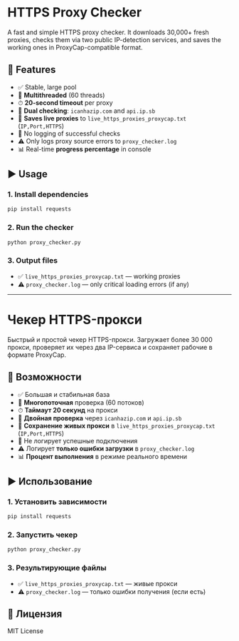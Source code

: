 # HTTPS Proxy Checker

A fast and simple HTTPS proxy checker. It downloads 30,000+ fresh proxies, checks them via two public IP-detection services, and saves the working ones in ProxyCap-compatible format.

## 🔧 Features

- ✅ Stable, large pool
- 🚀 **Multithreaded** (60 threads)
- ⏱ **20-second timeout** per proxy
- 🧪 **Dual checking**: `icanhazip.com` and `api.ip.sb`
- 💾 **Saves live proxies** to `live_https_proxies_proxycap.txt` (`IP,Port,HTTPS`)
- 🧹 No logging of successful checks
- ⚠️ Only logs proxy source errors to `proxy_checker.log`
- 📊 Real-time **progress percentage** in console

## ▶️ Usage

### 1. Install dependencies

```bash
pip install requests
```

### 2. Run the checker

```bash
python proxy_checker.py
```

### 3. Output files

- ✅ `live_https_proxies_proxycap.txt` — working proxies
- ⚠️ `proxy_checker.log` — only critical loading errors (if any)

---

# Чекер HTTPS-прокси

Быстрый и простой чекер HTTPS-прокси. Загружает более 30 000 прокси, проверяет их через два IP-сервиса и сохраняет рабочие в формате ProxyCap.

## 🔧 Возможности

- ✅ Большая и стабильная база
- 🚀 **Многопоточная** проверка (60 потоков)
- ⏱ **Таймаут 20 секунд** на прокси
- 🧪 **Двойная проверка** через `icanhazip.com` и `api.ip.sb`
- 💾 **Сохранение живых прокси** в `live_https_proxies_proxycap.txt` (`IP,Port,HTTPS`)
- 🧹 Не логирует успешные подключения
- ⚠️ Логирует **только ошибки загрузки** в `proxy_checker.log`
- 📊 **Процент выполнения** в режиме реального времени

## ▶️ Использование

### 1. Установить зависимости

```bash
pip install requests
```

### 2. Запустить чекер

```bash
python proxy_checker.py
```

### 3. Результирующие файлы

- ✅ `live_https_proxies_proxycap.txt` — живые прокси
- ⚠️ `proxy_checker.log` — только ошибки получения (если есть)

## 📄 Лицензия

MIT License
